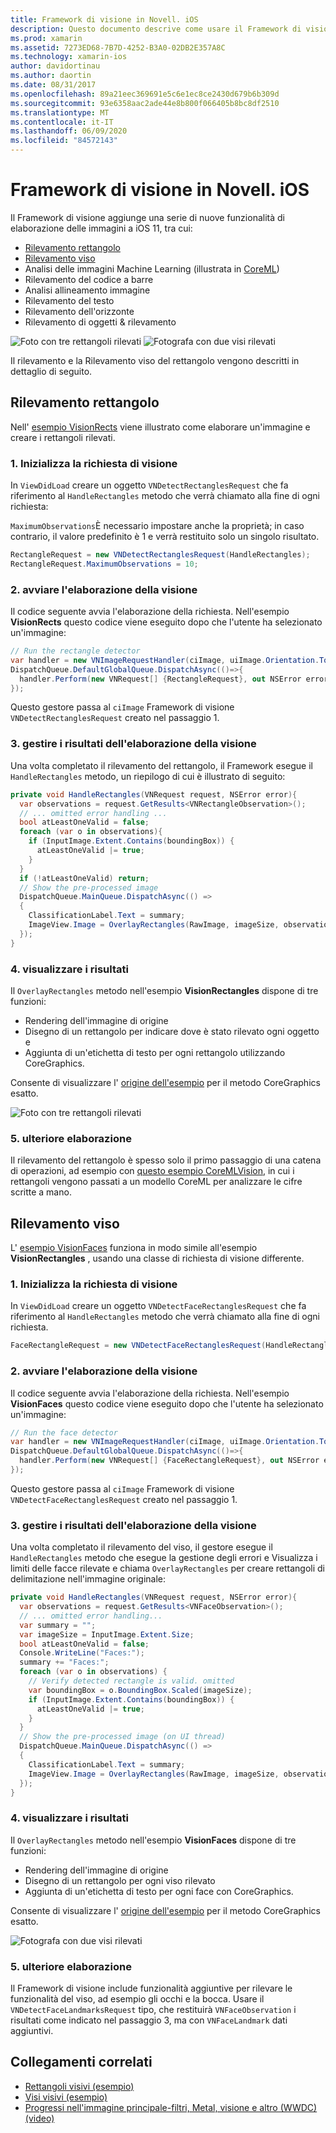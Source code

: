 ```yaml
---
title: Framework di visione in Novell. iOS
description: Questo documento descrive come usare il Framework di visione di iOS 11 in Novell. iOS. In particolare, vengono illustrati il rilevamento del rettangolo e il rilevamento del viso.
ms.prod: xamarin
ms.assetid: 7273ED68-7B7D-4252-B3A0-02DB2E357A8C
ms.technology: xamarin-ios
author: davidortinau
ms.author: daortin
ms.date: 08/31/2017
ms.openlocfilehash: 89a21eec369691e5c6e1ec8ce2430d679b6b309d
ms.sourcegitcommit: 93e6358aac2ade44e8b800f066405b8bc8df2510
ms.translationtype: MT
ms.contentlocale: it-IT
ms.lasthandoff: 06/09/2020
ms.locfileid: "84572143"
---
```

# <a name="vision-framework-in-xamarinios"></a>Framework di visione in Novell. iOS

Il Framework di visione aggiunge una serie di nuove funzionalità di elaborazione delle immagini a iOS 11, tra cui:

- [Rilevamento rettangolo](#rectangles)
- [Rilevamento viso](#faces)
- Analisi delle immagini Machine Learning (illustrata in [CoreML](~/ios/platform/introduction-to-ios11/coreml.md))
- Rilevamento del codice a barre
- Analisi allineamento immagine
- Rilevamento del testo
- Rilevamento dell'orizzonte
- Rilevamento di oggetti & rilevamento

![Foto con tre rettangoli rilevati](vision-images/found-rectangles-tiny.png) ![Fotografa con due visi rilevati](vision-images/xamarin-home-faces-tiny.png)

Il rilevamento e la Rilevamento viso del rettangolo vengono descritti in dettaglio di seguito.

<a name="rectangles"></a>

## <a name="rectangle-detection"></a>Rilevamento rettangolo

Nell' [esempio VisionRects](https://docs.microsoft.com/samples/xamarin/ios-samples/ios11-visionrectangles) viene illustrato come elaborare un'immagine e creare i rettangoli rilevati.

### <a name="1-initialize-the-vision-request"></a>1. Inizializza la richiesta di visione

In `ViewDidLoad` creare un oggetto `VNDetectRectanglesRequest` che fa riferimento al `HandleRectangles` metodo che verrà chiamato alla fine di ogni richiesta:

`MaximumObservations`È necessario impostare anche la proprietà; in caso contrario, il valore predefinito è 1 e verrà restituito solo un singolo risultato.

```csharp
RectangleRequest = new VNDetectRectanglesRequest(HandleRectangles);
RectangleRequest.MaximumObservations = 10;
```

### <a name="2-start-the-vision-processing"></a>2. avviare l'elaborazione della visione

Il codice seguente avvia l'elaborazione della richiesta. Nell'esempio **VisionRects** questo codice viene eseguito dopo che l'utente ha selezionato un'immagine:

```csharp
// Run the rectangle detector
var handler = new VNImageRequestHandler(ciImage, uiImage.Orientation.ToCGImagePropertyOrientation(), new VNImageOptions());
DispatchQueue.DefaultGlobalQueue.DispatchAsync(()=>{
  handler.Perform(new VNRequest[] {RectangleRequest}, out NSError error);
});
```

Questo gestore passa al `ciImage` Framework di visione `VNDetectRectanglesRequest` creato nel passaggio 1.

### <a name="3-handle-the-results-of-vision-processing"></a>3. gestire i risultati dell'elaborazione della visione

Una volta completato il rilevamento del rettangolo, il Framework esegue il `HandleRectangles` metodo, un riepilogo di cui è illustrato di seguito:

```csharp
private void HandleRectangles(VNRequest request, NSError error){
  var observations = request.GetResults<VNRectangleObservation>();
  // ... omitted error handling ...
  bool atLeastOneValid = false;
  foreach (var o in observations){
    if (InputImage.Extent.Contains(boundingBox)) {
      atLeastOneValid |= true;
    }
  }
  if (!atLeastOneValid) return;
  // Show the pre-processed image
  DispatchQueue.MainQueue.DispatchAsync(() =>
  {
    ClassificationLabel.Text = summary;
    ImageView.Image = OverlayRectangles(RawImage, imageSize, observations);
  });
}
```

### <a name="4-display-the-results"></a>4. visualizzare i risultati

Il `OverlayRectangles` metodo nell'esempio **VisionRectangles** dispone di tre funzioni:

- Rendering dell'immagine di origine
- Disegno di un rettangolo per indicare dove è stato rilevato ogni oggetto e
- Aggiunta di un'etichetta di testo per ogni rettangolo utilizzando CoreGraphics.

Consente di visualizzare l' [origine dell'esempio](https://docs.microsoft.com/samples/xamarin/ios-samples/ios11-visionrectangles) per il metodo CoreGraphics esatto.

![Foto con tre rettangoli rilevati](vision-images/found-rectangles-phone-sml.png)

### <a name="5-further-processing"></a>5. ulteriore elaborazione

Il rilevamento del rettangolo è spesso solo il primo passaggio di una catena di operazioni, ad esempio con [questo esempio CoreMLVision](~/ios/platform/introduction-to-ios11/coreml.md#coremlvision), in cui i rettangoli vengono passati a un modello CoreML per analizzare le cifre scritte a mano.

<a name="faces"></a>

## <a name="face-detection"></a>Rilevamento viso

L' [esempio VisionFaces](https://docs.microsoft.com/samples/xamarin/ios-samples/ios11-visionfaces) funziona in modo simile all'esempio **VisionRectangles** , usando una classe di richiesta di visione differente.

### <a name="1-initialize-the-vision-request"></a>1. Inizializza la richiesta di visione

In `ViewDidLoad` creare un oggetto `VNDetectFaceRectanglesRequest` che fa riferimento al `HandleRectangles` metodo che verrà chiamato alla fine di ogni richiesta.

```csharp
FaceRectangleRequest = new VNDetectFaceRectanglesRequest(HandleRectangles);
```

### <a name="2-start-the-vision-processing"></a>2. avviare l'elaborazione della visione

Il codice seguente avvia l'elaborazione della richiesta. Nell'esempio **VisionFaces** questo codice viene eseguito dopo che l'utente ha selezionato un'immagine:

```csharp
// Run the face detector
var handler = new VNImageRequestHandler(ciImage, uiImage.Orientation.ToCGImagePropertyOrientation(), new VNImageOptions());
DispatchQueue.DefaultGlobalQueue.DispatchAsync(()=>{
  handler.Perform(new VNRequest[] {FaceRectangleRequest}, out NSError error);
});
```

Questo gestore passa al `ciImage` Framework di visione `VNDetectFaceRectanglesRequest` creato nel passaggio 1.

### <a name="3-handle-the-results-of-vision-processing"></a>3. gestire i risultati dell'elaborazione della visione

Una volta completato il rilevamento del viso, il gestore esegue il `HandleRectangles` metodo che esegue la gestione degli errori e Visualizza i limiti delle facce rilevate e chiama `OverlayRectangles` per creare rettangoli di delimitazione nell'immagine originale:

```csharp
private void HandleRectangles(VNRequest request, NSError error){
  var observations = request.GetResults<VNFaceObservation>();
  // ... omitted error handling...
  var summary = "";
  var imageSize = InputImage.Extent.Size;
  bool atLeastOneValid = false;
  Console.WriteLine("Faces:");
  summary += "Faces:";
  foreach (var o in observations) {
    // Verify detected rectangle is valid. omitted
    var boundingBox = o.BoundingBox.Scaled(imageSize);
    if (InputImage.Extent.Contains(boundingBox)) {
      atLeastOneValid |= true;
    }
  }
  // Show the pre-processed image (on UI thread)
  DispatchQueue.MainQueue.DispatchAsync(() =>
  {
    ClassificationLabel.Text = summary;
    ImageView.Image = OverlayRectangles(RawImage, imageSize, observations);
  });
}
```

### <a name="4-display-the-results"></a>4. visualizzare i risultati

Il `OverlayRectangles` metodo nell'esempio **VisionFaces** dispone di tre funzioni:

- Rendering dell'immagine di origine
- Disegno di un rettangolo per ogni viso rilevato
- Aggiunta di un'etichetta di testo per ogni face con CoreGraphics.

Consente di visualizzare l' [origine dell'esempio](https://docs.microsoft.com/samples/xamarin/ios-samples/ios11-visionfaces) per il metodo CoreGraphics esatto.

![Fotografa con due visi rilevati](vision-images/found-faces-phone-sml.png)

### <a name="5-further-processing"></a>5. ulteriore elaborazione

Il Framework di visione include funzionalità aggiuntive per rilevare le funzionalità del viso, ad esempio gli occhi e la bocca. Usare il `VNDetectFaceLandmarksRequest` tipo, che restituirà `VNFaceObservation` i risultati come indicato nel passaggio 3, ma con `VNFaceLandmark` dati aggiuntivi.

## <a name="related-links"></a>Collegamenti correlati

- [Rettangoli visivi (esempio)](https://docs.microsoft.com/samples/xamarin/ios-samples/ios11-visionrectangles)
- [Visi visivi (esempio)](https://docs.microsoft.com/samples/xamarin/ios-samples/ios11-visionfaces)
- [Progressi nell'immagine principale-filtri, Metal, visione e altro (WWDC) (video)](https://developer.apple.com/videos/play/wwdc2017/510/)
